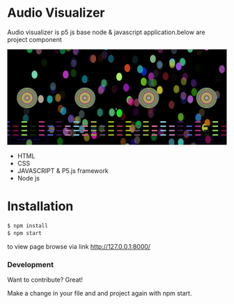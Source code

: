 # Audio Visualizer


Audio visualizer is p5 js base node & javascript application.below are project component

![picture](page.jpg)

  - HTML
  - CSS
  - JAVASCRIPT & P5.js framework
  - Node js 

# Installation 
```sh
$ npm install
$ npm start
`````````````````````````````
to view page browse via link http://127.0.0.1:8000/ 



### Development

Want to contribute? Great!

Make a change in your file and and project again with npm start.


